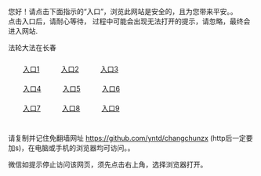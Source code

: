 您好！请点击下面指示的“入口”，浏览此网站是安全的，且为您带来平安。。 <br/>
点击入口后，请耐心等待， 过程中可能会出现无法打开的提示，请忽略，最终会进入网站. </br>

法轮大法在长春<br/>
<div style="padding:10px"><a style="margin:20px" target="_blank" href="https://d3ozc5tnmf6e2s.cloudfront.net/2Qpsp?nmpgkz" id="ccLink1" rel="nofollow">入口1</a> <a target="_blank" style="margin:20px" href="https://d7uzu83tzha80.cloudfront.net/2Qpsp?iwkrsaeh" id="ccLink2" rel="nofollow">入口2</a> <a style="margin:20px" target="_blank" href="https://dh9knt6wdgohk.cloudfront.net/2Qpsp?ekdbb" id="ccLink3" rel="nofollow">入口3</a></div>

<div style="padding:10px" ><a style="margin:20px" target="_blank" href="https://d3ozc5tnmf6e2s.cloudfront.net/2Qpsp?nmpgkz" id="ccLink4" rel="nofollow">入口4</a> <a style="margin:20px" href="https://d7uzu83tzha80.cloudfront.net/2Qpsp?iwkrsaeh" target="_blank" id="ccLink5" rel="nofollow">入口5</a> <a style="margin:20px" href="https://dh9knt6wdgohk.cloudfront.net/2Qpsp?ekdbb" target="_blank" id="ccLink6" rel="nofollow">入口6</a></div>

<div style="padding:10px"><a style="margin:20px" target="_blank" href="https://d3ozc5tnmf6e2s.cloudfront.net/2Qpsp?nmpgkz" id="ccLink7" rel="nofollow">入口7</a> <a style="margin:20px" href="https://d7uzu83tzha80.cloudfront.net/2Qpsp?iwkrsaeh" target="_blank" id="ccLink8" rel="nofollow">入口8</a> <a style="margin:20px" target="_blank" href="https://dh9knt6wdgohk.cloudfront.net/2Qpsp?ekdbb" id="ccLink9" rel="nofollow">入口9</a></div>

<br/>



请复制并记住免翻墙网址 https://github.com/yntd/changchunzx (http后一定要加s)，在电脑或手机的浏览器均可访问。。<br/>

微信如提示停止访问该网页，须先点击右上角，选择浏览器打开。
